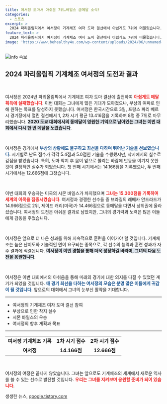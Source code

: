 ```yaml
---
title: 여서정 도마서 아쉬운 7위…바일스 금메달 소식!
categories:
  - 스포츠
excerpt: >
  2024 파리올림픽에서 여서정이 기계체조 여자 도마 결선에서 아쉽게도 7위에 머물렀습니다. 부상으로 인한 착지 실수로 메달 획득에 실패한 여서정, 그녀의 도전이 안타까운 현실이 되었습니다.
feature_text: >
  2024 파리올림픽에서 여서정이 기계체조 여자 도마 결선에서 아쉽게도 7위에 머물렀습니다. 부상으로 인한 착지 실수로 메달 획득에 실패한 여서정, 그녀의 도전이 안타까운 현실이 되었습니다.
image: 'https://www.behealthy4u.com/wp-content/uploads/2024/06/unnamed-file.png'
---
```


<p><img src="https://www.behealthy4u.com/wp-content/uploads/2024/06/unnamed-file.png" alt="info 속보" /></p>

<h2 data-ke-size="size26">2024 파리올림픽 기계체조 여서정의 도전과 결과</h2>

<p data-ke-size="size16">&nbsp;</p>

<p>여서정은 2024년 파리올림픽에서 기계체조 여자 도마 결선에 출전하여 <b><span style="color: #ee2323;">아쉽게도 메달 획득에 실패했습니다</span></b>. 이번 대회는 그녀에게 많은 기대가 모아졌으나, 부상의 여파로 인해 원하는 목표를 달성하지 못했습니다. 여서정은 한국시간으로 3일, 프랑스 파리 베르시 경기장에서 열린 결선에서 1, 2차 시기 평균 13.416점을 기록하며 8명 중 7위로 마무리했습니다. <b><span style="background-color: #21538527;">2020 도쿄 대회에서의 동메달이 영원한 기억으로 남아있는 그녀는 이번 대회에서 다시 한 번 메달을 노렸습니다</span></b>. </p>

<p data-ke-size="size16">&nbsp;</p>

<p>여서정은 경기에서 <b><span style="color: #1a5490;">부상의 상황에도 불구하고 최선을 다하며 뛰어난 기술을 선보였습니다</span></b>. 시기별로 난도 점수가 각각 5.4점과 5.0점인 기술을 수행했지만, 착지에서의 실수로 감점을 받았습니다. 특히, 도마 착지 후 몸이 앞으로 쏠리는 바람에 반동을 이기지 못한 것이 결정적인 실수가 되었습니다. 첫 번째 시기에서는 14.166점을 기록했으나, 두 번째 시기에서는 12.666점에 그쳤습니다. </p>

<p data-ke-size="size16">&nbsp;</p>

<p>이번 대회의 우승자는 미국의 시몬 바일스가 차지했으며 <b><span style="color: #ee2323;">그녀는 15.300점을 기록하여 세계의 이목을 집중시켰습니다</span></b>. 여서정과 경쟁한 선수들 중 브라질의 레베카 안드라드가 14.966점으로 2위, 제이드 캐리(미국)가 14.466점으로 동메달을 따면서 상위권에 올라섰습니다. 여서정의 도전은 아쉬운 결과로 남았지만, 그녀의 경기력과 노력은 많은 이들에게 감동을 주었습니다. </p>

<p data-ke-size="size16">&nbsp;</p>

<p>여서정은 앞으로 더 나은 성과를 위해 지속적으로 훈련을 이어가야 할 것입니다. 기계체조는 높은 난이도와 기술적인 면이 요구되는 종목으로, 각 선수의 능력과 훈련 성과가 자주 결과에 직결됩니다. <b><span style="background-color: #21538527;">여서정이 이번 경험을 통해 더욱 성장하길 바라며, 그녀의 다음 도전을 응원합니다</span></b>. </p>

<p data-ke-size="size16">&nbsp;</p>

<p>여서정은 이번 대회에서의 아쉬움을 통해 미래의 경기에 대한 의지를 다질 수 있었던 계기가 되었을 것입니다. <b><span style="color: #1a5490;">매 경기 최선을 다하는 여서정의 모습은 분명 많은 이들에게 귀감이 될 것입니다</span></b>. 앞으로의 대회에서 그녀의 눈부신 활약을 기대합니다. </p>

<hr />

<ul>
  <li>여서정의 기계체조 여자 도마 결선 참여</li>
  <li>부상으로 인한 착지 실수</li>
  <li>시몬 바일스의 우승</li>
  <li>여서정의 향후 계획과 목표</li>
</ul>

<hr />

<table>
  <tr>
    <td style="text-align: center; height: 17px;"><b>여서정 기계체조 기록</b></td>
    <td style="text-align: center; height: 17px;"><b>1차 시기 점수</b></td>
    <td style="text-align: center; height: 17px;"><b>2차 시기 점수</b></td>
  </tr>
  <tr>
    <td style="text-align: center; height: 17px;"><b>여서정</b></td>
    <td style="text-align: center; height: 17px;"><b>14.166점</b></td>
    <td style="text-align: center; height: 17px;"><b>12.666점</b></td>
  </tr>
</table>

<p data-ke-size="size16">&nbsp;</p>

<p>여서정의 여정은 끝나지 않았습니다. 그녀는 앞으로도 기계체조의 세계에서 새로운 역사를 쓸 수 있는 선수로 발전할 것입니다. <b><span style="color: #ee2323;">우리는 그녀를 지켜보며 응원할 준비가 되어 있습니다</span></b>. </p>
생생한 뉴스, <a href="https://qoogle.tistory.com" rel="dofollow">qoogle.tistory.com</a>


